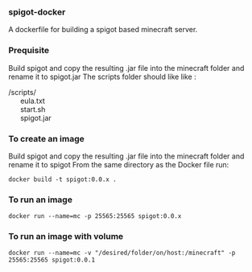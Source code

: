 ### spigot-docker
A dockerfile for building a spigot based minecraft server.

### Prequisite
Build spigot and copy the resulting .jar file into the minecraft folder and rename it to spigot.jar 
The scripts folder should like like :

/scripts/  
&nbsp;&nbsp;&nbsp;&nbsp;&nbsp;&nbsp;eula.txt  
&nbsp;&nbsp;&nbsp;&nbsp;&nbsp;&nbsp;start.sh  
&nbsp;&nbsp;&nbsp;&nbsp;&nbsp;&nbsp;spigot.jar  

### To create an image
Build spigot and copy the resulting .jar file into the minecraft folder and rename it to spigot 
From the same directory as the Docker file run:

```docker build -t spigot:0.0.x .```

### To run an image

```docker run --name=mc -p 25565:25565 spigot:0.0.x```

### To run an image with volume 
```docker run --name=mc -v "/desired/folder/on/host:/minecraft" -p 25565:25565 spigot:0.0.1```